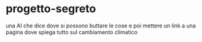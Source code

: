 # progetto-segreto
una AI che dice dove si possono buttare le cose e poi mettere un link a una pagina dove spiega tutto sul cambiamento climatico
